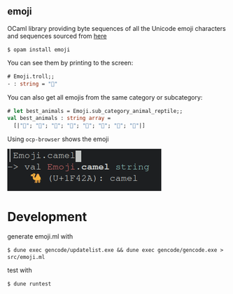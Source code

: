 emoji
------

OCaml library providing byte sequences of all the Unicode emoji 
characters and sequences sourced from [here](http://www.unicode.org/emoji/charts/emoji-list.html )

```
$ opam install emoji
```

You can see them by printing to the screen: 
```ocaml
# Emoji.troll;;
- : string = "🧌"
```

You can also get all emojis from the same category or subcategory:
```ocaml
# let best_animals = Emoji.sub_category_animal_reptile;;
val best_animals : string array =
  [|"🐊"; "🐉"; "🐲"; "🦎"; "🦕"; "🐍"; "🦖"; "🐢"|]
```

Using `ocp-browser` shows the emoji

![ocp-browser screenshot](./ocp-browser-emoji.png)

# Development 

generate emoji.ml with 
```
$ dune exec gencode/updatelist.exe && dune exec gencode/gencode.exe > src/emoji.ml
```
test with 
```
$ dune runtest
```

